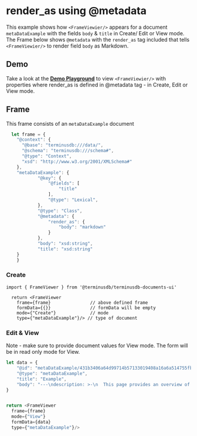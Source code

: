 # render_as using @metadata
This example shows how ``<FrameViewier/>`` appears for a document ``metaDataExample`` with the fields ``body`` & ``title`` in Create/ Edit or View mode. The Frame below shows ``@metadata`` with the ``render_as`` tag included that tells ``<FrameViewier/>`` to render field ``body`` as Markdown.

## Demo 
Take a look at the [**Demo Playground**](https://documents-ui-playground.terminusdb.com/Render%20As) to view ``<FrameViewier/>`` with properties where render_as is defined in @metadata tag - in Create, Edit or View mode.


## Frame 
This frame consists of an `metaDataExample` document 

```javascript
  let frame = {
    "@context": {
      "@base": "terminusdb:///data/",
      "@schema": "terminusdb:///schema#",
      "@type": "Context",
      "xsd": "http://www.w3.org/2001/XMLSchema#"
    },
    "metaDataExample": {
			"@key": {
				"@fields": [
					"title"
				],
				"@type": "Lexical",
			},
			"@type": "Class",
			"@metadata": {
				"render_as": {
					"body": "markdown"
				}
			},
			"body": "xsd:string",
			"title": "xsd:string"
  	}
	}	
```


### Create

```
import { FrameViewer } from '@terminusdb/terminusdb-documents-ui'

  return <FrameViewer
    frame={frame}               // above defined frame          
    formData={{}}               // formData will be empty
    mode={"Create"}             // mode 
    type={"metaDataExample"}/> // type of document 
```

### Edit & View
Note - make sure to provide document values for View mode. The form will be in read only mode for View.

```javascript
let data = {
	"@id": "metaDataExample/431b3406a64d99714b57133019408a16a6a514755fb229aff01419b4b423cb62",
	"@type": "metaDataExample",
	"title": "Example",
	"body": "---\ndescription: >-\n  This page provides an overview of the TerminusCMS dashboard to help you\n  navigate its features.\n---\n\n# Product Tour\n\nTerminusCMS includes many features to build content infrastructures for complex environments. This product tour aims to provide you with an understanding of how to navigate the product and get started on your projects.&#x20;\n\n* [Creating projects, managing them, and designing your schema](projects-data-products.md)\n* [Content and data curation](content-and-data-curation.md)\n* [Change request workflows for collaborative content management](change-request-workflows.md)\n* [Managing teams and users](manage-teams-and-users.md)\n* [GraphQL and WOQL playgrounds to build and test queries](graphql-and-woql-playgrounds.md)\n\n### Sign Up and Try Out a Demo Project&#x20;\n\nSign up for TerminusCMS for free at: [https://dashboard.terminusdb.com](https://dashboard.terminusdb.com).\n\nVerify your email address by clicking on the link emailed to you and logging in.\n\nClick get started on the Community Package and then select the automatically generated team.&#x20;\n\nFrom here, clone one of the demo projects to play around with -\n\n<figure><img src=\"../../.gitbook/assets/terminuscms-demos.png\" alt=\"\"><figcaption></figcaption></figure>"
}


return <FrameViewer
  frame={frame}
  mode={"View"}
  formData={data}
  type={"metaDataExample"}/>
```
